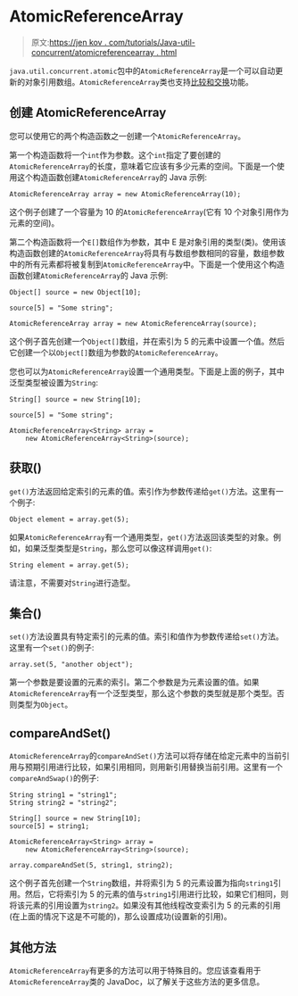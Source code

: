 # AtomicReferenceArray

> 原文:[https://jen kov . com/tutorials/Java-util-concurrent/atomicreferencearray . html](https://jenkov.com/tutorials/java-util-concurrent/atomicreferencearray.html)

`java.util.concurrent.atomic`包中的`AtomicReferenceArray`是一个可以自动更新的对象引用数组。`AtomicReferenceArray`类也支持[比较和交换](/java-concurrency/compare-and-swap.html)功能。

## 创建 AtomicReferenceArray

您可以使用它的两个构造函数之一创建一个`AtomicReferenceArray`。

第一个构造函数将一个`int`作为参数。这个`int`指定了要创建的`AtomicReferenceArray`的长度，意味着它应该有多少元素的空间。下面是一个使用这个构造函数创建`AtomicReferenceArray`的 Java 示例:

```
AtomicReferenceArray array = new AtomicReferenceArray(10);

```

这个例子创建了一个容量为 10 的`AtomicReferenceArray`(它有 10 个对象引用作为元素的空间)。

第二个构造函数将一个`E[]`数组作为参数，其中 E 是对象引用的类型(类)。使用该构造函数创建的`AtomicReferenceArray`将具有与数组参数相同的容量，数组参数中的所有元素都将被复制到`AtomicReferenceArray`中。下面是一个使用这个构造函数创建`AtomicReferenceArray`的 Java 示例:

```
Object[] source = new Object[10];

source[5] = "Some string";

AtomicReferenceArray array = new AtomicReferenceArray(source);

```

这个例子首先创建一个`Object[]`数组，并在索引为 5 的元素中设置一个值。然后它创建一个以`Object[]`数组为参数的`AtomicReferenceArray`。

您也可以为`AtomicReferenceArray`设置一个通用类型。下面是上面的例子，其中泛型类型被设置为`String`:

```
String[] source = new String[10];

source[5] = "Some string";

AtomicReferenceArray<String> array = 
    new AtomicReferenceArray<String>(source);

```

## 获取()

`get()`方法返回给定索引的元素的值。索引作为参数传递给`get()`方法。这里有一个例子:

```
Object element = array.get(5);

```

如果`AtomicReferenceArray`有一个通用类型，`get()`方法返回该类型的对象。例如，如果泛型类型是`String`，那么您可以像这样调用`get()`:

```
String element = array.get(5);

```

请注意，不需要对`String`进行造型。

## 集合()

`set()`方法设置具有特定索引的元素的值。索引和值作为参数传递给`set()`方法。这里有一个`set()`的例子:

```
array.set(5, "another object");

```

第一个参数是要设置的元素的索引。第二个参数是为元素设置的值。如果`AtomicReferenceArray`有一个泛型类型，那么这个参数的类型就是那个类型。否则类型为`Object`。

## compareAndSet()

`AtomicReferenceArray`的`compareAndSet()`方法可以将存储在给定元素中的当前引用与预期引用进行比较，如果引用相同，则用新引用替换当前引用。这里有一个`compareAndSwap()`的例子:

```
String string1 = "string1";
String string2 = "string2";

String[] source = new String[10];
source[5] = string1;

AtomicReferenceArray<String> array = 
    new AtomicReferenceArray<String>(source);

array.compareAndSet(5, string1, string2);

```

这个例子首先创建一个`String`数组，并将索引为 5 的元素设置为指向`string1`引用。然后，它将索引为 5 的元素的值与`string1`引用进行比较，如果它们相同，则将该元素的引用设置为`string2`。如果没有其他线程改变索引为 5 的元素的引用(在上面的情况下这是不可能的)，那么设置成功(设置新的引用)。

## 其他方法

`AtomicReferenceArray`有更多的方法可以用于特殊目的。您应该查看用于`AtomicReferenceArray`类的 JavaDoc，以了解关于这些方法的更多信息。